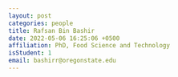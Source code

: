 ```yaml
---
layout: post
categories: people
title: Rafsan Bin Bashir
date: 2022-05-06 16:25:06 +0500
affiliation: PhD, Food Science and Technology
isStudent: 1
email: bashirr@oregonstate.edu
---
```

